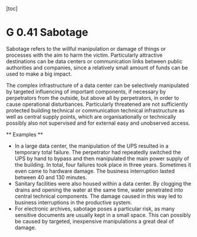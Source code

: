 [toc]
 
G 0.41 Sabotage
===============

Sabotage refers to the willful manipulation or damage of things or processes with the aim to harm the victim. Particularly attractive destinations can be data centers or communication links between public authorities and companies, since a relatively small amount of funds can be used to make a big impact.

The complex infrastructure of a data center can be selectively manipulated by targeted influencing of important components, if necessary by perpetrators from the outside, but above all by perpetrators, in order to cause operational disturbances. Particularly threatened are not sufficiently protected building technical or communication technical infrastructure as well as central supply points, which are organisationally or technically possibly also not supervised and for external easy and unobserved access.

** Examples **

* In a large data center, the manipulation of the UPS resulted in a temporary total failure. The perpetrator had repeatedly switched the UPS by hand to bypass and then manipulated the main power supply of the building. In total, four failures took place in three years. Sometimes it even came to hardware damage. The business interruption lasted between 40 and 130 minutes.
* Sanitary facilities were also housed within a data center. By clogging the drains and opening the water at the same time, water penetrated into central technical components. The damage caused in this way led to business interruptions in the productive system.
* For electronic archives, sabotage poses a particular risk, as many sensitive documents are usually kept in a small space. This can possibly be caused by targeted, inexpensive manipulations a great deal of damage.
